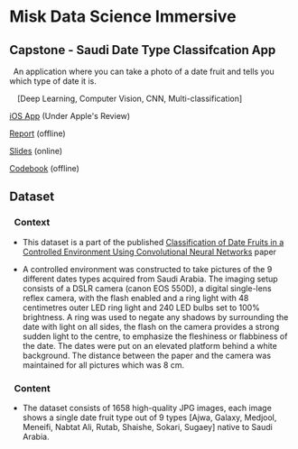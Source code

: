 # **Misk Data Science Immersive**
## Capstone - Saudi Date Type Classifcation App 

 &ensp;An application where you can take a photo of a date fruit and tells you which type of date it is.
 
 &ensp;&ensp;[Deep Learning, Computer Vision, CNN, Multi-classification]

[iOS App]() (Under Apple's Review)

[Report]() (offline)

[Slides](https://www.canva.com/design/DAFUvoI5m9o/Cx1hqizYYHaYr9WSbI3AlQ/view?utm_content=DAFUvoI5m9o&utm_campaign=designshare&utm_medium=link2&utm_source=sharebutton) (online)

[Codebook]() (offline)

## **Dataset**

### &ensp;**Context**

- This dataset is a part of the published [Classification of Date Fruits in a Controlled Environment Using Convolutional Neural Networks](https://link.springer.com/chapter/10.1007/978-3-030-69717-4_16) paper 

- A controlled environment was constructed to take pictures of the 9 different dates types acquired from Saudi Arabia. The imaging setup consists of a DSLR camera (canon EOS 550D), a digital single-lens reflex camera, with the flash enabled and a ring light with 48 centimetres outer LED ring light and 240 LED bulbs set to 100% brightness. A ring was used to negate any shadows by surrounding the date with light on all sides, the flash on the camera provides a strong sudden light to the centre, to emphasize the fleshiness or flabbiness of the date. The dates were put on an elevated platform behind a white background. The distance between the paper and the camera was maintained for all pictures which was 8 cm.

### &ensp;**Content**

- The dataset consists of 1658 high-quality JPG images, each image shows a single date fruit type out of 9 types [Ajwa, Galaxy, Medjool, Meneifi, Nabtat Ali, Rutab, Shaishe, Sokari, Sugaey] native to Saudi Arabia.


